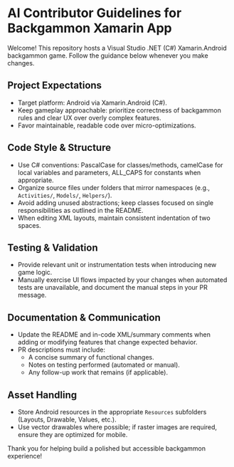 # AI Contributor Guidelines for Backgammon Xamarin App

Welcome! This repository hosts a Visual Studio .NET (C#) Xamarin.Android backgammon game. Follow the guidance below whenever you make changes.

## Project Expectations
- Target platform: Android via Xamarin.Android (C#).
- Keep gameplay approachable: prioritize correctness of backgammon rules and clear UX over overly complex features.
- Favor maintainable, readable code over micro-optimizations.

## Code Style & Structure
- Use C# conventions: PascalCase for classes/methods, camelCase for local variables and parameters, ALL_CAPS for constants when appropriate.
- Organize source files under folders that mirror namespaces (e.g., `Activities/`, `Models/`, `Helpers/`).
- Avoid adding unused abstractions; keep classes focused on single responsibilities as outlined in the README.
- When editing XML layouts, maintain consistent indentation of two spaces.

## Testing & Validation
- Provide relevant unit or instrumentation tests when introducing new game logic.
- Manually exercise UI flows impacted by your changes when automated tests are unavailable, and document the manual steps in your PR message.

## Documentation & Communication
- Update the README and in-code XML/summary comments when adding or modifying features that change expected behavior.
- PR descriptions must include:
  - A concise summary of functional changes.
  - Notes on testing performed (automated or manual).
  - Any follow-up work that remains (if applicable).

## Asset Handling
- Store Android resources in the appropriate `Resources` subfolders (Layouts, Drawable, Values, etc.).
- Use vector drawables where possible; if raster images are required, ensure they are optimized for mobile.

Thank you for helping build a polished but accessible backgammon experience!
